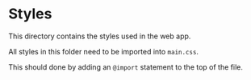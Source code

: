 # Styles

This directory contains the styles used in the web app.

All styles in this folder need to be imported into `main.css`.

This should done by adding an `@import` statement to the top of the file.
